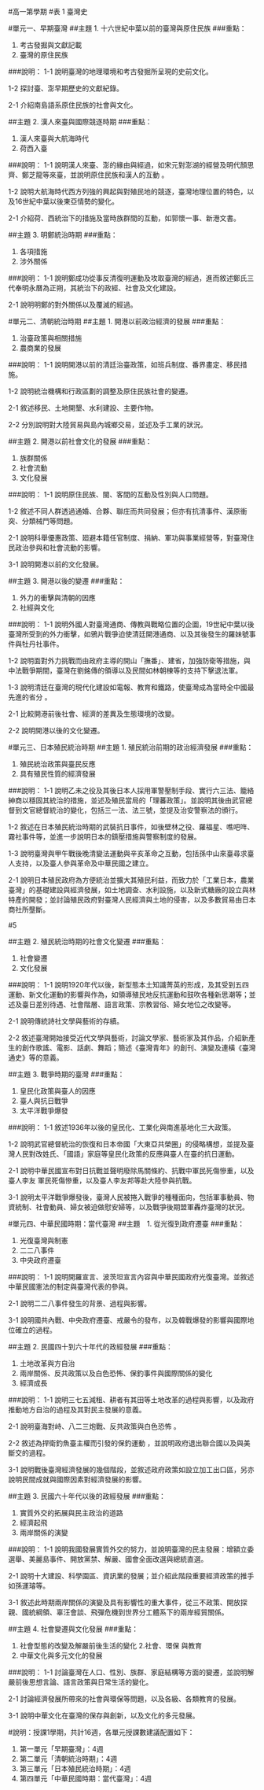 #高一第學期
#表 1 臺灣史

#單元一、早期臺灣
##主題 1. 十六世紀中葉以前的臺灣與原住民族
###重點：
1. 考古發掘與文獻記載
2. 臺灣的原住民族

###說明：
1-1 說明臺灣的地理環境和考古發掘所呈現的史前文化。

1-2 探討臺、澎早期歷史的文獻紀錄。

2-1 介紹南島語系原住民族的社會與文化。



##主題 2. 漢人來臺與國際競逐時期
###重點：
1. 漢人來臺與大航海時代
2. 荷西入臺

###說明：
1-1 說明漢人來臺、澎的緣由與經過，如宋元對澎湖的經營及明代顏思齊、鄭芝龍等來臺，並說明原住民族和漢人的互動 。

1-2 說明大航海時代西方列強的興起與對殖民地的競逐，臺灣地理位置的特色，以及16世紀中葉以後東亞情勢的變化。

2-1 介紹荷、西統治下的措施及當時族群間的互動，如郭懷一事、新港文書。



##主題 3. 明鄭統治時期
###重點：
1. 各項措施
2. 涉外關係

###說明：
1-1 說明鄭成功從事反清復明運動及攻取臺灣的經過，進而敘述鄭氏三代奉明永曆為正朔，其統治下的政經、社會及文化建設。

2-1 說明明鄭的對外關係以及覆滅的經過。


#單元二、清朝統治時期
##主題 1. 開港以前政治經濟的發展
###重點：
1. 治臺政策與相關措施
2. 農商業的發展

###說明：
1-1 說明開港以前的清廷治臺政策，如班兵制度、番界畫定、移民措施。

1-2 說明統治機構和行政區劃的調整及原住民族社會的變遷。

2-1 敘述移民、土地開墾、水利建設、主要作物。

2-2 分別說明對大陸貿易與島內城鄉交易，並述及手工業的狀況。



##主題 2. 開港以前社會文化的發展
###重點：
1. 族群關係
2. 社會流動
3. 文化發展

###說明：
1-1 說明原住民族、閩、客間的互動及性別與人口問題。

1-2 敘述不同人群透過通婚、合夥、聯庄而共同發展；但亦有抗清事件、漢原衝突、分類械鬥等問題。

2-1 說明科舉優惠政策、廻避本籍任官制度、捐納、軍功與事業經營等，對臺灣住民政治參與和社會流動的影響。

3-1 說明開港以前的文化發展。



##主題 3. 開港以後的變遷
###重點：
1. 外力的衝擊與清朝的因應
2. 社經與文化

###說明：
1-1 說明外國人對臺灣通商、傳教與戰略位置的企圖，19世紀中葉以後臺灣所受到的外力衝擊，如鴉片戰爭迫使清廷開港通商、以及其後發生的羅妹號事件與牡丹社事件。

1-2 說明面對外力挑戰而由政府主導的開山「撫番」、建省，加強防衛等措施，與中法戰爭期間，臺灣在劉銘傳的領導以及民間如林朝棟等的支持下擊退法軍。

1-3 說明清廷在臺灣的現代化建設如電報、教育和鐵路，使臺灣成為當時全中國最先進的省分 。

2-1 比較開港前後社會、經濟的差異及生態環境的改變。

2-2 說明開港以後的文化變遷。


#單元三、日本殖民統治時期
##主題 1. 殖民統治前期的政治經濟發展
###重點：
1. 殖民統治政策與臺民反應
2. 具有殖民性質的經濟發展

###說明：
1-1 說明乙未之役及其後日本人採用軍警壓制手段、實行六三法、籠絡紳商以穩固其統治的措施，並述及殖民當局的「理蕃政策」。並說明其後由武官總督到文官總督統治的變化，包括三一法、法三號，並提及治安警察法的頒行。

1-2 敘述在日本殖民統治時期的武裝抗日事件，如後壁林之役、羅福星、噍吧哖、霧社事件等，並進一步說明日本的鎮壓措施與警察制度的發展。

1-3 說明臺灣與甲午戰後晚清變法運動與辛亥革命之互動，包括孫中山來臺尋求臺人支持，以及臺人參與革命及中華民國之建立。

2-1 說明日本殖民政府為方便統治並擴大其殖民利益，而致力於「工業日本，農業臺灣」的基礎建設與經濟發展，如土地調查、水利設施，以及新式糖廠的設立與林特產的開發；並討論殖民政府對臺灣人民經濟與土地的侵害，以及多數貿易由日本商社所壟斷。

#5

##主題 2. 殖民統治時期的社會文化變遷
###重點：
1. 社會變遷
2. 文化發展

###說明：
1-1 說明1920年代以後，新型態本土知識菁英的形成，及其受到五四運動、新文化運動的影響與作為，如領導殖民地反抗運動和鼓吹各種新思潮等；並述及臺日差別待遇、社會階層、語言政策、宗教習俗、婦女地位之改變等。

2-1 說明傳統詩社文學與藝術的存續。

2-2 敘述臺灣開始接受近代文學與藝術，討論文學家、藝術家及其作品，介紹新產生的創作歌謠、電影、話劇、舞蹈；簡述《臺灣青年》的創刊、演變及連橫《臺灣通史》等的意義。



##主題 3. 戰爭時期的臺灣
###重點：
1. 皇民化政策與臺人的因應
2. 臺人與抗日戰爭
3. 太平洋戰爭爆發

###說明：
1-1 敘述1936年以後的皇民化、工業化與南進基地化三大政策。

1-2 說明武官總督統治的恢復和日本帝國「大東亞共榮圈」的侵略構想，並提及臺灣人民對改姓氏、「國語」家庭等皇民化政策的反應與臺人在臺的抗日運動。

2-1 說明中華民國宣布對日抗戰並聲明廢除馬關條約、抗戰中軍民死傷慘重，以及臺人李友 軍民死傷慘重，以及臺人李友邦等赴大陸參與抗戰。

3-1 說明太平洋戰爭爆發後，臺灣人民被捲入戰爭的種種面向，包括軍事動員、物資統制、社會動員、婦女被迫做慰安婦等，以及戰爭後期盟軍轟炸臺灣的狀況。


#單元四、中華民國時期：當代臺灣
##主題　1. 從光復到政府遷臺
###重點：
1. 光復臺灣與制憲
2. 二二八事件
3. 中央政府遷臺

###說明：
1-1 說明開羅宣言、波茨坦宣言內容與中華民國政府光復臺灣。並敘述中華民國憲法的制定與臺灣代表的參與。

2-1 說明二二八事件發生的背景、過程與影響。

3-1 說明國共內戰、中央政府遷臺、戒嚴令的發布，以及韓戰爆發的影響與國際地位確立的過程。



##主題 2. 民國四十到六十年代的政經發展
###重點：
1. 土地改革與方自治
2. 兩岸關係、反共政策以及白色恐怖、保釣事件與國際關係的變化
3. 經濟成長

###說明：
1-1 說明三七五減租、耕者有其田等土地改革的過程與影響，以及政府推動地方自治的過程及其對民主發展的意義。

2-1 說明臺海對峙、八二三炮戰、反共政策與白色恐怖 。

2-2 敘述為捍衛釣魚臺主權而引發的保釣運動 ，並說明政府退出聯合國以及與美斷交的過程。

3-1 說明戰後臺灣經濟發展的幾個階段，並敘述政府政策如設立加工出口區，另亦說明民間成就與國際因素對經濟發展的影響。



##主題 3. 民國六十年代以後的政經發展
###重點：
1. 實質外交的拓展與民主政治的道路
2. 經濟起飛
3. 兩岸關係的演變

###說明：
1-1 說明我國發展實質外交的努力，並說明臺灣的民主發展：增額立委選舉、美麗島事件、開放黨禁、解嚴、國會全面改選與總統直選。

2-1 說明十大建設、科學園區、資訊業的發展；並介紹此階段重要經濟政策的推手如孫運璿等。

3-1 敘述此時期兩岸關係的演變及具有影響性的重大事件，從三不政策、開放探親、國統綱領、辜汪會談、飛彈危機到世界分工體系下的兩岸經貿關係。



##主題 4. 社會變遷與文化發展
###重點：
1. 社會型態的改變及解嚴前後生活的變化
2.社會、環保 與教育
3. 中華文化與多元文化的發展

###說明：
1-1 討論臺灣在人口、性別、族群、家庭結構等方面的變遷，並說明解嚴前後思想言論、語言政策與日常生活的變化。

2-1 討論經濟發展所帶來的社會與環保等問題，以及各級、各類教育的發展。

3-1 說明中華文化在臺灣的保存與創新，以及文化的多元發展。


#說明：授課1學期，共計16週，各單元授課數建議配置如下：
1. 第一單元「早期臺灣」：4週
2. 第二單元「清朝統治時期」：4週
3. 第三單元「日本殖民統治時期」：4週
4. 第四單元「中華民國時期：當代臺灣」：4週
